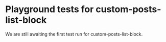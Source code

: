 # Playground tests for custom-posts-list-block
We are still awaiting the first test run for custom-posts-list-block.

